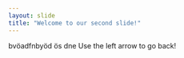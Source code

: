 ```yaml
---
layout: slide
title: "Welcome to our second slide!"
---
```

 bvöadfnbyöd ös dne
Use the left arrow to go back!
